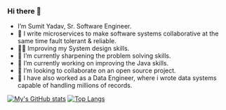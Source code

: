 ### Hi there 👋

- I’m Sumit Yadav, Sr. Software Engineer.
- 🤝 I write microservices to make software systems collaborative at the same time fault tolerant & reliable.
- 👨‍💻 Improving my System design skills.
- 🌱 I’m currently sharpening the problem solving skills.
- 🔭 I’m currently working on improving the Java skills.
- 👯 I’m looking to collaborate on an open source project.
- 🌟 I have also worked as a Data Engineer, where i wrote data systems capable of handling millions of records.

[![My's GitHub stats](https://github-readme-stats.vercel.app/api?username=sumitya&&show_icons=true&theme=dark)](https://github.com/anuraghazra/github-readme-stats)
[![Top Langs](https://github-readme-stats.vercel.app/api/top-langs/?username=sumitya&layout=compact)](https://github.com/anuraghazra/github-readme-stats)
